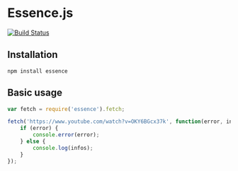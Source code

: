 Essence.js
==========

[![Build Status](https://travis-ci.org/felixgirault/essence.js.svg?branch=master)](https://travis-ci.org/felixgirault/essence.js)

Installation
------------

```
npm install essence
```

Basic usage
-----------

```js
var fetch = require('essence').fetch;

fetch('https://www.youtube.com/watch?v=OKY6BGcx37k', function(error, infos) {
	if (error) {
		console.error(error);
	} else {
		console.log(infos);
	}
});
```
